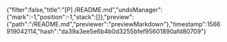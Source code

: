 {"filter":false,"title":"[P] /README.md","undoManager":{"mark":-1,"position":-1,"stack":[]},"preview":{"path":"/README.md","previewer":"previewMarkdown"},"timestamp":1566919042114,"hash":"da39a3ee5e6b4b0d3255bfef95601890afd80709"}